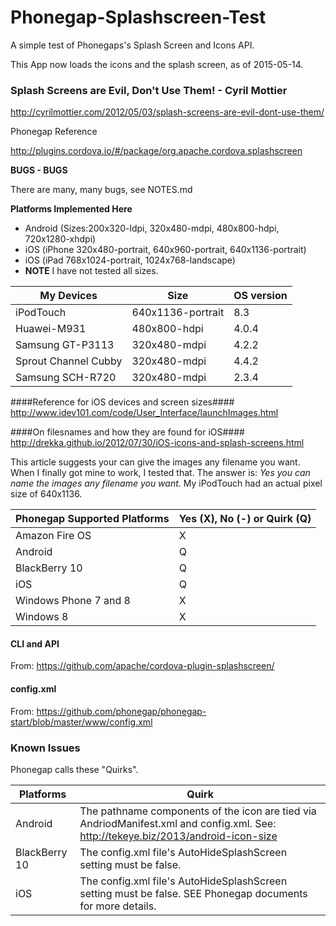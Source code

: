 # Phonegap-Splashscreen-Test
A simple test of Phonegaps's Splash Screen and Icons API.

This App now loads the icons and the splash screen, as of 2015-05-14.

### Splash Screens are Evil, Don't Use Them! - Cyril Mottier ###
http://cyrilmottier.com/2012/05/03/splash-screens-are-evil-dont-use-them/

Phonegap Reference

http://plugins.cordova.io/#/package/org.apache.cordova.splashscreen

**BUGS - BUGS**

There are many, many bugs, see NOTES.md

**Platforms Implemented Here**
* Android (Sizes:200x320-ldpi, 320x480-mdpi, 480x800-hdpi, 720x1280-xhdpi)
* iOS (iPhone 320x480-portrait, 640x960-portrait,  640x1136-portrait)
* iOS (iPad 768x1024-portrait, 1024x768-landscape)
* **NOTE** I have not tested all sizes.

My Devices           |  Size             | OS version
---------------------|-------------------|------
iPodTouch            | 640x1136-portrait | 8.3
Huawei-M931          | 480x800-hdpi      | 4.0.4
Samsung GT-P3113     | 320x480-mdpi      | 4.2.2
Sprout Channel Cubby | 320x480-mdpi      | 4.4.2
Samsung SCH-R720     | 320x480-mdpi      | 2.3.4

####Reference for iOS devices and screen sizes####
http://www.idev101.com/code/User_Interface/launchImages.html

####On filesnames and how they are found for iOS####
http://drekka.github.io/2012/07/30/iOS-icons-and-splash-screens.html

This article suggests your can give the images any filename you want. When I finally got mine to work, I tested that. The answer is: *Yes you can name the images any filename you want.* My iPodTouch had an actual pixel size of 640x1136.

Phonegap Supported Platforms | Yes (X), No (-) or Quirk (Q)
--------------------|-----------------------------
Amazon Fire OS | X 
Android | Q
BlackBerry 10 | Q
iOS | Q
Windows Phone 7 and 8 | X
Windows 8 | X

#### CLI and API ####
From: https://github.com/apache/cordova-plugin-splashscreen/

#### config.xml ####
From: https://github.com/phonegap/phonegap-start/blob/master/www/config.xml

### Known Issues ###
Phonegap calls these "Quirks".

Platforms | Quirk
----------|------
Android | The pathname components of the icon are tied via AndriodManifest.xml and config.xml. See: http://tekeye.biz/2013/android-icon-size
BlackBerry 10 | The config.xml file's AutoHideSplashScreen setting must be false.
iOS | The config.xml file's AutoHideSplashScreen setting must be false. SEE Phonegap documents for more details.

